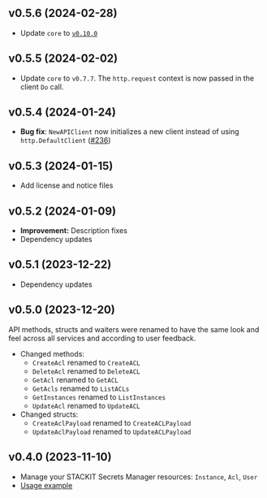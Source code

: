 ## v0.5.6 (2024-02-28)

- Update `core` to [`v0.10.0`](../../core/CHANGELOG.md#v0100-2024-02-27)

## v0.5.5 (2024-02-02)

- Update `core` to `v0.7.7`. The `http.request` context is now passed in the client `Do` call.

## v0.5.4 (2024-01-24)

- **Bug fix**: `NewAPIClient` now initializes a new client instead of using `http.DefaultClient` ([#236](https://github.com/stackitcloud/stackit-sdk-go/issues/236))

## v0.5.3 (2024-01-15)

- Add license and notice files

## v0.5.2 (2024-01-09)

- **Improvement:** Description fixes
- Dependency updates

## v0.5.1 (2023-12-22)

- Dependency updates

## v0.5.0 (2023-12-20)

API methods, structs and waiters were renamed to have the same look and feel across all services and according to user feedback.

- Changed methods:
  - `CreateAcl` renamed to `CreateACL`
  - `DeleteAcl` renamed to `DeleteACL`
  - `GetAcl` renamed to `GetACL`
  - `GetAcls` renamed to `ListACLs`
  - `GetInstances` renamed to `ListInstances`
  - `UpdateAcl` renamed to `UpdateACL`
- Changed structs:
  - `CreateAclPayload` renamed to `CreateACLPayload`
  - `UpdateAclPayload` renamed to `UpdateACLPayload`

## v0.4.0 (2023-11-10)

- Manage your STACKIT Secrets Manager resources: `Instance`, `Acl`, `User`
- [Usage example](https://github.com/stackitcloud/stackit-sdk-go/tree/main/examples/secretsmanager)
